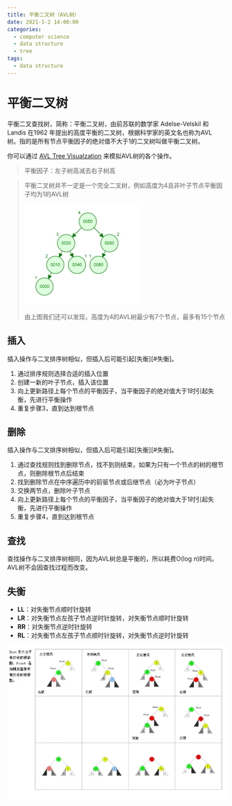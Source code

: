 ```yaml
---
title: 平衡二叉树（AVL树）
date: 2021-1-2 14:00:00
categories:
  - computer science
  - data structure
  - tree
tags: 
  - data structure
---
```


# 平衡二叉树

平衡二叉查找树，简称：平衡二叉树，由前苏联的数学家 Adelse-Velskil 和 Landis 在1962 年提出的高度平衡的二叉树，根据科学家的英文名也称为AVL 树。指的是所有节点平衡因子的绝对值不大于1的二叉树叫做平衡二叉树。

你可以通过 [AVL Tree Visualzation](https://www.cs.usfca.edu/~galles/visualization/AVLtree.html) 来模拟AVL树的各个操作。

> 平衡因子：左子树高减去右子树高

> 平衡二叉树并不一定是一个完全二叉树，例如高度为4且非叶子节点平衡因子均为1的AVL树
>
> ![image-20210115121840387](./assets/avl-tree.png)
>
> 由上图我们还可以发现，高度为4的AVL树最少有7个节点，最多有15个节点

## 插入

插入操作与二叉排序树相似，但插入后可能引起[失衡][#失衡]。

1. 通过排序规则选择合适的插入位置
2. 创建一新的叶子节点，插入该位置
3. 向上更新路径上每个节点的平衡因子，当平衡因子的绝对值大于1时引起失衡，先进行平衡操作
4. 重复步骤3，直到达到根节点

## 删除

插入操作与二叉排序树相似，但插入后可能引起[失衡][#失衡]。

1. 通过查找规则找到删除节点，找不到则结束，如果为只有一个节点的树的根节点，则删除根节点后结束
2. 找到删除节点在中序遍历中的前驱节点或后继节点（必为叶子节点）
3. 交换两节点，删除叶子节点
4. 向上更新路径上每个节点的平衡因子，当平衡因子的绝对值大于1时引起失衡，先进行平衡操作
5. 重复步骤4，直到达到根节点

## 查找

查找操作与二叉排序树相同，因为AVL树总是平衡的，所以耗费O(log *n*)时间。AVL树不会因查找过程而改变。

## 失衡

- **LL**：对失衡节点顺时针旋转
- **LR**：对失衡节点左孩子节点逆时针旋转，对失衡节点顺时针旋转
- **RR**：对失衡节点逆时针旋转
- **RL**：对失衡节点左孩子节点顺时针旋转，对失衡节点逆时针旋转

![AVL Tree Rebalancing](./assets/avl-tree-rebalancing.png)